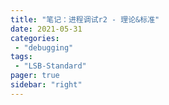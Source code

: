```yaml
---
title: "笔记：进程调试r2 - 理论&标准"
date: 2021-05-31
categories:
 - "debugging"
tags:
 - "LSB-Standard"
pager: true
sidebar: "right"
---
```

